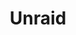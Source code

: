 ---
description: A powerful, easy operating system for servers and storage. Maximize your
  hardware with unmatched flexibility.
episode: 635
link: https://unraid.net/unplugged
shortname: unraid.net-lup
title: Unraid
---